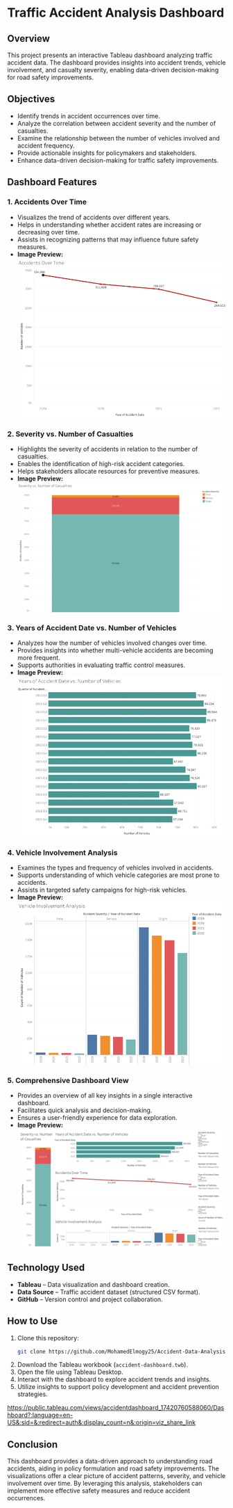 # **Traffic Accident Analysis Dashboard**

## **Overview**
This project presents an interactive Tableau dashboard analyzing traffic accident data. The dashboard provides insights into accident trends, vehicle involvement, and casualty severity, enabling data-driven decision-making for road safety improvements.

## **Objectives**
- Identify trends in accident occurrences over time.
- Analyze the correlation between accident severity and the number of casualties.
- Examine the relationship between the number of vehicles involved and accident frequency.
- Provide actionable insights for policymakers and stakeholders.
- Enhance data-driven decision-making for traffic safety improvements.

## **Dashboard Features**
### **1. Accidents Over Time**
- Visualizes the trend of accidents over different years.
- Helps in understanding whether accident rates are increasing or decreasing over time.
- Assists in recognizing patterns that may influence future safety measures.
- **Image Preview:**  
  ![Accidents Over Time](Accidents%20Over%20Time.png)

### **2. Severity vs. Number of Casualties**
- Highlights the severity of accidents in relation to the number of casualties.
- Enables the identification of high-risk accident categories.
- Helps stakeholders allocate resources for preventive measures.
- **Image Preview:**  
  ![Severity vs. Number of Casualties](Severity%20vs.%20Number%20of%20Casualties.png)

### **3. Years of Accident Date vs. Number of Vehicles**
- Analyzes how the number of vehicles involved changes over time.
- Provides insights into whether multi-vehicle accidents are becoming more frequent.
- Supports authorities in evaluating traffic control measures.
- **Image Preview:**  
  ![Years of Accident Date vs. Number of Vehicles](Years%20of%20Accident%20Date%20vs.%20Number%20of%20Vehicles.png)

### **4. Vehicle Involvement Analysis**
- Examines the types and frequency of vehicles involved in accidents.
- Supports understanding of which vehicle categories are most prone to accidents.
- Assists in targeted safety campaigns for high-risk vehicles.
- **Image Preview:**  
  ![Vehicle Involvement Analysis](Vehicle%20Involvement%20Analysis.png)

### **5. Comprehensive Dashboard View**
- Provides an overview of all key insights in a single interactive dashboard.
- Facilitates quick analysis and decision-making.
- Ensures a user-friendly experience for data exploration.
- **Image Preview:**  
  ![Dashboard](Dashboard.png)

## **Technology Used**
- **Tableau** – Data visualization and dashboard creation.
- **Data Source** – Traffic accident dataset (structured CSV format).
- **GitHub** – Version control and project collaboration.

## **How to Use**
1. Clone this repository:
   ```bash
   git clone https://github.com/MohamedElmogy25/Accident-Data-Analysis---Tableau-Project/accident-dashboard.git
   ```
2. Download the Tableau workbook (`accident-dashboard.twb`).
3. Open the file using Tableau Desktop.
4. Interact with the dashboard to explore accident trends and insights.
5. Utilize insights to support policy development and accident prevention strategies.

https://public.tableau.com/views/accidentdashboard_17420760588060/Dashboard?:language=en-US&:sid=&:redirect=auth&:display_count=n&:origin=viz_share_link

## **Conclusion**
This dashboard provides a data-driven approach to understanding road accidents, aiding in policy formulation and road safety improvements. The visualizations offer a clear picture of accident patterns, severity, and vehicle involvement over time. By leveraging this analysis, stakeholders can implement more effective safety measures and reduce accident occurrences.
